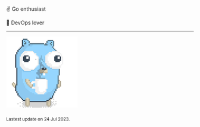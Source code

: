 :v: Go enthusiast

:muscle: DevOps lover

---

![Image alt text](/images/gopher_with_coffee.gif)


<sub>Lastest update on 24 Jul 2023.</sub>
